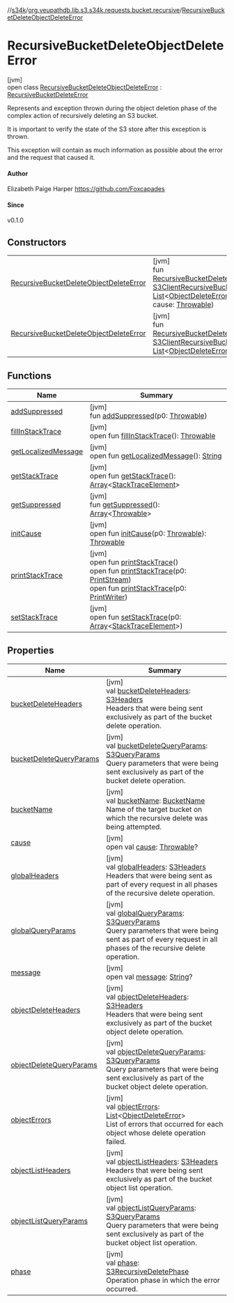 //[s34k](../../../index.md)/[org.veupathdb.lib.s3.s34k.requests.bucket.recursive](../index.md)/[RecursiveBucketDeleteObjectDeleteError](index.md)

# RecursiveBucketDeleteObjectDeleteError

[jvm]\
open class [RecursiveBucketDeleteObjectDeleteError](index.md) : [RecursiveBucketDeleteError](../-recursive-bucket-delete-error/index.md)

Represents and exception thrown during the object deletion phase of the complex action of recursively deleting an S3 bucket.

It is important to verify the state of the S3 store after this exception is thrown.

This exception will contain as much information as possible about the error and the request that caused it.

#### Author

Elizabeth Paige Harper https://github.com/Foxcapades

#### Since

v0.1.0

## Constructors

| | |
|---|---|
| [RecursiveBucketDeleteObjectDeleteError](-recursive-bucket-delete-object-delete-error.md) | [jvm]<br>fun [RecursiveBucketDeleteObjectDeleteError](-recursive-bucket-delete-object-delete-error.md)(req: [S3ClientRecursiveBucketDeleteParams](../-s3-client-recursive-bucket-delete-params/index.md), errs: [List](https://kotlinlang.org/api/latest/jvm/stdlib/kotlin.collections/-list/index.html)&lt;[ObjectDeleteError](../../org.veupathdb.lib.s3.s34k.requests.object/-object-delete-error/index.md)&gt;, message: [String](https://kotlinlang.org/api/latest/jvm/stdlib/kotlin/-string/index.html), cause: [Throwable](https://kotlinlang.org/api/latest/jvm/stdlib/kotlin/-throwable/index.html)) |
| [RecursiveBucketDeleteObjectDeleteError](-recursive-bucket-delete-object-delete-error.md) | [jvm]<br>fun [RecursiveBucketDeleteObjectDeleteError](-recursive-bucket-delete-object-delete-error.md)(req: [S3ClientRecursiveBucketDeleteParams](../-s3-client-recursive-bucket-delete-params/index.md), errs: [List](https://kotlinlang.org/api/latest/jvm/stdlib/kotlin.collections/-list/index.html)&lt;[ObjectDeleteError](../../org.veupathdb.lib.s3.s34k.requests.object/-object-delete-error/index.md)&gt;) |

## Functions

| Name | Summary |
|---|---|
| [addSuppressed](../../org.veupathdb.lib.s3.s34k.requests.object.directory/-directory-object-delete-error/index.md#282858770%2FFunctions%2F-1216412040) | [jvm]<br>fun [addSuppressed](../../org.veupathdb.lib.s3.s34k.requests.object.directory/-directory-object-delete-error/index.md#282858770%2FFunctions%2F-1216412040)(p0: [Throwable](https://kotlinlang.org/api/latest/jvm/stdlib/kotlin/-throwable/index.html)) |
| [fillInStackTrace](../../org.veupathdb.lib.s3.s34k.requests.object.directory/-directory-object-delete-error/index.md#-1102069925%2FFunctions%2F-1216412040) | [jvm]<br>open fun [fillInStackTrace](../../org.veupathdb.lib.s3.s34k.requests.object.directory/-directory-object-delete-error/index.md#-1102069925%2FFunctions%2F-1216412040)(): [Throwable](https://kotlinlang.org/api/latest/jvm/stdlib/kotlin/-throwable/index.html) |
| [getLocalizedMessage](../../org.veupathdb.lib.s3.s34k.requests.object.directory/-directory-object-delete-error/index.md#1043865560%2FFunctions%2F-1216412040) | [jvm]<br>open fun [getLocalizedMessage](../../org.veupathdb.lib.s3.s34k.requests.object.directory/-directory-object-delete-error/index.md#1043865560%2FFunctions%2F-1216412040)(): [String](https://kotlinlang.org/api/latest/jvm/stdlib/kotlin/-string/index.html) |
| [getStackTrace](../../org.veupathdb.lib.s3.s34k.requests.object.directory/-directory-object-delete-error/index.md#2050903719%2FFunctions%2F-1216412040) | [jvm]<br>open fun [getStackTrace](../../org.veupathdb.lib.s3.s34k.requests.object.directory/-directory-object-delete-error/index.md#2050903719%2FFunctions%2F-1216412040)(): [Array](https://kotlinlang.org/api/latest/jvm/stdlib/kotlin/-array/index.html)&lt;[StackTraceElement](https://docs.oracle.com/javase/8/docs/api/java/lang/StackTraceElement.html)&gt; |
| [getSuppressed](../../org.veupathdb.lib.s3.s34k.requests.object.directory/-directory-object-delete-error/index.md#672492560%2FFunctions%2F-1216412040) | [jvm]<br>fun [getSuppressed](../../org.veupathdb.lib.s3.s34k.requests.object.directory/-directory-object-delete-error/index.md#672492560%2FFunctions%2F-1216412040)(): [Array](https://kotlinlang.org/api/latest/jvm/stdlib/kotlin/-array/index.html)&lt;[Throwable](https://kotlinlang.org/api/latest/jvm/stdlib/kotlin/-throwable/index.html)&gt; |
| [initCause](../../org.veupathdb.lib.s3.s34k.requests.object.directory/-directory-object-delete-error/index.md#-418225042%2FFunctions%2F-1216412040) | [jvm]<br>open fun [initCause](../../org.veupathdb.lib.s3.s34k.requests.object.directory/-directory-object-delete-error/index.md#-418225042%2FFunctions%2F-1216412040)(p0: [Throwable](https://kotlinlang.org/api/latest/jvm/stdlib/kotlin/-throwable/index.html)): [Throwable](https://kotlinlang.org/api/latest/jvm/stdlib/kotlin/-throwable/index.html) |
| [printStackTrace](../../org.veupathdb.lib.s3.s34k.requests.object.directory/-directory-object-delete-error/index.md#-1769529168%2FFunctions%2F-1216412040) | [jvm]<br>open fun [printStackTrace](../../org.veupathdb.lib.s3.s34k.requests.object.directory/-directory-object-delete-error/index.md#-1769529168%2FFunctions%2F-1216412040)()<br>open fun [printStackTrace](../../org.veupathdb.lib.s3.s34k.requests.object.directory/-directory-object-delete-error/index.md#1841853697%2FFunctions%2F-1216412040)(p0: [PrintStream](https://docs.oracle.com/javase/8/docs/api/java/io/PrintStream.html))<br>open fun [printStackTrace](../../org.veupathdb.lib.s3.s34k.requests.object.directory/-directory-object-delete-error/index.md#1175535278%2FFunctions%2F-1216412040)(p0: [PrintWriter](https://docs.oracle.com/javase/8/docs/api/java/io/PrintWriter.html)) |
| [setStackTrace](../../org.veupathdb.lib.s3.s34k.requests.object.directory/-directory-object-delete-error/index.md#2135801318%2FFunctions%2F-1216412040) | [jvm]<br>open fun [setStackTrace](../../org.veupathdb.lib.s3.s34k.requests.object.directory/-directory-object-delete-error/index.md#2135801318%2FFunctions%2F-1216412040)(p0: [Array](https://kotlinlang.org/api/latest/jvm/stdlib/kotlin/-array/index.html)&lt;[StackTraceElement](https://docs.oracle.com/javase/8/docs/api/java/lang/StackTraceElement.html)&gt;) |

## Properties

| Name | Summary |
|---|---|
| [bucketDeleteHeaders](../-recursive-bucket-delete-error/bucket-delete-headers.md) | [jvm]<br>val [bucketDeleteHeaders](../-recursive-bucket-delete-error/bucket-delete-headers.md): [S3Headers](../../org.veupathdb.lib.s3.s34k.fields.headers/-s3-headers/index.md)<br>Headers that were being sent exclusively as part of the bucket delete operation. |
| [bucketDeleteQueryParams](../-recursive-bucket-delete-error/bucket-delete-query-params.md) | [jvm]<br>val [bucketDeleteQueryParams](../-recursive-bucket-delete-error/bucket-delete-query-params.md): [S3QueryParams](../../org.veupathdb.lib.s3.s34k.fields.query_params/-s3-query-params/index.md)<br>Query parameters that were being sent exclusively as part of the bucket delete operation. |
| [bucketName](../-recursive-bucket-delete-error/bucket-name.md) | [jvm]<br>val [bucketName](../-recursive-bucket-delete-error/bucket-name.md): [BucketName](../../org.veupathdb.lib.s3.s34k.fields/-bucket-name/index.md)<br>Name of the target bucket on which the recursive delete was being attempted. |
| [cause](../../org.veupathdb.lib.s3.s34k.requests.object.directory/-directory-object-delete-error/index.md#-654012527%2FProperties%2F-1216412040) | [jvm]<br>open val [cause](../../org.veupathdb.lib.s3.s34k.requests.object.directory/-directory-object-delete-error/index.md#-654012527%2FProperties%2F-1216412040): [Throwable](https://kotlinlang.org/api/latest/jvm/stdlib/kotlin/-throwable/index.html)? |
| [globalHeaders](../-recursive-bucket-delete-error/global-headers.md) | [jvm]<br>val [globalHeaders](../-recursive-bucket-delete-error/global-headers.md): [S3Headers](../../org.veupathdb.lib.s3.s34k.fields.headers/-s3-headers/index.md)<br>Headers that were being sent as part of every request in all phases of the recursive delete operation. |
| [globalQueryParams](../-recursive-bucket-delete-error/global-query-params.md) | [jvm]<br>val [globalQueryParams](../-recursive-bucket-delete-error/global-query-params.md): [S3QueryParams](../../org.veupathdb.lib.s3.s34k.fields.query_params/-s3-query-params/index.md)<br>Query parameters that were being sent as part of every request in all phases of the recursive delete operation. |
| [message](../../org.veupathdb.lib.s3.s34k.requests.object.directory/-directory-object-delete-error/index.md#1824300659%2FProperties%2F-1216412040) | [jvm]<br>open val [message](../../org.veupathdb.lib.s3.s34k.requests.object.directory/-directory-object-delete-error/index.md#1824300659%2FProperties%2F-1216412040): [String](https://kotlinlang.org/api/latest/jvm/stdlib/kotlin/-string/index.html)? |
| [objectDeleteHeaders](../-recursive-bucket-delete-error/object-delete-headers.md) | [jvm]<br>val [objectDeleteHeaders](../-recursive-bucket-delete-error/object-delete-headers.md): [S3Headers](../../org.veupathdb.lib.s3.s34k.fields.headers/-s3-headers/index.md)<br>Headers that were being sent exclusively as part of the bucket object delete operation. |
| [objectDeleteQueryParams](../-recursive-bucket-delete-error/object-delete-query-params.md) | [jvm]<br>val [objectDeleteQueryParams](../-recursive-bucket-delete-error/object-delete-query-params.md): [S3QueryParams](../../org.veupathdb.lib.s3.s34k.fields.query_params/-s3-query-params/index.md)<br>Query parameters that were being sent exclusively as part of the bucket object delete operation. |
| [objectErrors](object-errors.md) | [jvm]<br>val [objectErrors](object-errors.md): [List](https://kotlinlang.org/api/latest/jvm/stdlib/kotlin.collections/-list/index.html)&lt;[ObjectDeleteError](../../org.veupathdb.lib.s3.s34k.requests.object/-object-delete-error/index.md)&gt;<br>List of errors that occurred for each object whose delete operation failed. |
| [objectListHeaders](../-recursive-bucket-delete-error/object-list-headers.md) | [jvm]<br>val [objectListHeaders](../-recursive-bucket-delete-error/object-list-headers.md): [S3Headers](../../org.veupathdb.lib.s3.s34k.fields.headers/-s3-headers/index.md)<br>Headers that were being sent exclusively as part of the bucket object list operation. |
| [objectListQueryParams](../-recursive-bucket-delete-error/object-list-query-params.md) | [jvm]<br>val [objectListQueryParams](../-recursive-bucket-delete-error/object-list-query-params.md): [S3QueryParams](../../org.veupathdb.lib.s3.s34k.fields.query_params/-s3-query-params/index.md)<br>Query parameters that were being sent exclusively as part of the bucket object list operation. |
| [phase](../-recursive-bucket-delete-error/phase.md) | [jvm]<br>val [phase](../-recursive-bucket-delete-error/phase.md): [S3RecursiveDeletePhase](../-s3-recursive-delete-phase/index.md)<br>Operation phase in which the error occurred. |
